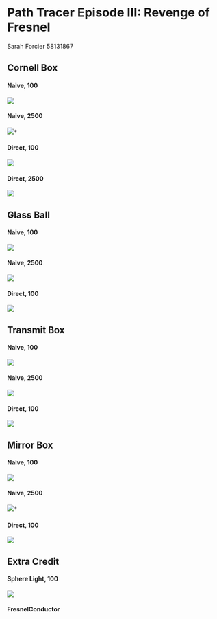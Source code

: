 Path Tracer Episode III: Revenge of Fresnel
======================

Sarah Forcier
58131867


Cornell Box
------------
#### Naive, 100
![](./100Samples5RecNaiveCornellBox_mine.png)

#### Naive, 2500
![](./100Samples5RecNaiveCornellBox_mine50.png)*

#### Direct, 100
![](./100SamplesDirectCornellBox_mine.png)

#### Direct, 2500
![](./100SamplesDirectCornellBox_mine50.png)


Glass Ball
------------
#### Naive, 100
![](./100Samples5RecNaiveGlassBallBox_mine50.png)

#### Naive, 2500
![](./100Samples5RecNaiveGlassBallBox_mine50.png)

#### Direct, 100
![](./100SamplesDirectGlassBallBox_mine.png)


Transmit Box
------------
#### Naive, 100
![](./100Samples5RecNaiveTransmitBox_mine.png)

#### Naive, 2500
![](./100Samples5RecNaiveTransmitBox_mine50.png)

#### Direct, 100
![](./100SamplesDirectTransmitBox_mine.png)


Mirror Box
------------
#### Naive, 100
![](./100Samples5RecNaiveMirrorBox_mine.png)

#### Naive, 2500
![](./100Samples5RecNaiveMirrorBox_mine50.png)*

#### Direct, 100
![](./100SamplesDirectMirrorBox_mine.png)


Extra Credit
------------
#### Sphere Light, 100
![](./rendered_images.png)

#### FresnelConductor